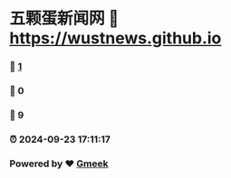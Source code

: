 # 五颗蛋新闻网 :link: https://wustnews.github.io 
### :page_facing_up: [1](https://wustnews.github.io/tag.html) 
### :speech_balloon: 0 
### :hibiscus: 9 
### :alarm_clock: 2024-09-23 17:11:17 
### Powered by :heart: [Gmeek](https://github.com/Meekdai/Gmeek)
